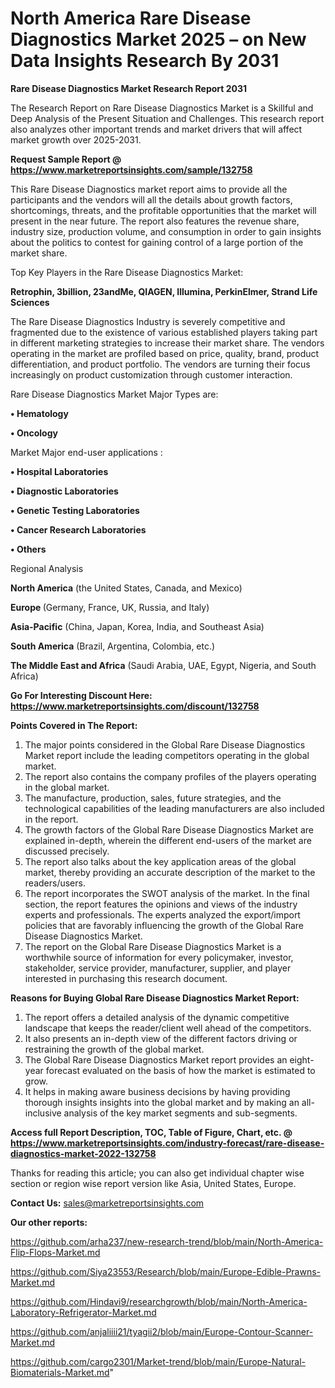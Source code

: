 # North America Rare Disease Diagnostics Market 2025 – on New Data Insights Research By 2031

<strong>Rare Disease Diagnostics Market Research Report 2031</strong>

The Research Report on Rare Disease Diagnostics Market is a Skillful and Deep Analysis of the Present Situation and Challenges. This research report also analyzes other important trends and market drivers that will affect market growth over 2025-2031.

<strong>Request Sample Report @ <a href=https://www.marketreportsinsights.com/sample/132758>https://www.marketreportsinsights.com/sample/132758</a></strong>

This Rare Disease Diagnostics market report aims to provide all the participants and the vendors will all the details about growth factors, shortcomings, threats, and the profitable opportunities that the market will present in the near future. The report also features the revenue share, industry size, production volume, and consumption in order to gain insights about the politics to contest for gaining control of a large portion of the market share.

Top Key Players in the Rare Disease Diagnostics Market:

<strong>Retrophin, 3billion, 23andMe, QIAGEN, Illumina, PerkinElmer, Strand Life Sciences</strong>

The Rare Disease Diagnostics Industry is severely competitive and fragmented due to the existence of various established players taking part in different marketing strategies to increase their market share. The vendors operating in the market are profiled based on price, quality, brand, product differentiation, and product portfolio. The vendors are turning their focus increasingly on product customization through customer interaction.

Rare Disease Diagnostics Market Major Types are:

<strong>• Hematology

• Oncology</strong>

Market Major end-user applications :

<strong>• Hospital Laboratories

• Diagnostic Laboratories

• Genetic Testing Laboratories

• Cancer Research Laboratories

• Others</strong>

Regional Analysis

</u><strong><b>North America</b></strong> (the United States, Canada, and Mexico)

<strong><b>Europe </b></strong>(Germany, France, UK, Russia, and Italy)

<strong><b>Asia-Pacific</b></strong> (China, Japan, Korea, India, and Southeast Asia)

<strong><b>South America</b></strong> (Brazil, Argentina, Colombia, etc.)

<strong><b>The Middle East and Africa</b></strong> (Saudi Arabia, UAE, Egypt, Nigeria, and South Africa)

<strong>Go For Interesting Discount Here: <a href=https://www.marketreportsinsights.com/discount/132758>https://www.marketreportsinsights.com/discount/132758</a></strong>

<strong>Points Covered in The Report:</strong>
<ol>
  <li>The major points considered in the Global Rare Disease Diagnostics Market report include the leading competitors operating in the global market.</li>
  <li>The report also contains the company profiles of the players operating in the global market.</li>
  <li>The manufacture, production, sales, future strategies, and the technological capabilities of the leading manufacturers are also included in the report.</li>
  <li>The growth factors of the Global Rare Disease Diagnostics Market are explained in-depth, wherein the different end-users of the market are discussed precisely.</li>
  <li>The report also talks about the key application areas of the global market, thereby providing an accurate description of the market to the readers/users.</li>
  <li>The report incorporates the SWOT analysis of the market. In the final section, the report features the opinions and views of the industry experts and professionals. The experts analyzed the export/import policies that are favorably influencing the growth of the Global Rare Disease Diagnostics Market.</li>
  <li>The report on the Global Rare Disease Diagnostics Market is a worthwhile source of information for every policymaker, investor, stakeholder, service provider, manufacturer, supplier, and player interested in purchasing this research document.</li>
</ol>
<strong>Reasons for Buying Global Rare Disease Diagnostics Market Report:</strong>

<ol>
  <li>The report offers a detailed analysis of the dynamic competitive landscape that keeps the reader/client well ahead of the competitors.</li>
  <li>It also presents an in-depth view of the different factors driving or restraining the growth of the global market.</li>
  <li>The Global Rare Disease Diagnostics Market report provides an eight-year forecast evaluated on the basis of how the market is estimated to grow.</li>
  <li>It helps in making aware business decisions by having providing thorough insights insights into the global market and by making an all-inclusive analysis of the key market segments and sub-segments.</li>
</ol>
<strong>Access full Report Description, TOC, Table of Figure, Chart, etc. @ <a href=https://www.marketreportsinsights.com/industry-forecast/rare-disease-diagnostics-market-2022-132758>https://www.marketreportsinsights.com/industry-forecast/rare-disease-diagnostics-market-2022-132758</a></strong>


Thanks for reading this article; you can also get individual chapter wise section or region wise report version like Asia, United States, Europe.

<strong>Contact Us:</strong>
sales@marketreportsinsights.com

<strong>Our other reports:</strong>

<a href=https://github.com/arha237/new-research-trend/blob/main/North-America-Flip-Flops-Market.md>https://github.com/arha237/new-research-trend/blob/main/North-America-Flip-Flops-Market.md</a>

<a href=https://github.com/Siya23553/Research/blob/main/Europe-Edible-Prawns-Market.md>https://github.com/Siya23553/Research/blob/main/Europe-Edible-Prawns-Market.md</a>

<a href=https://github.com/Hindavi9/researchgrowth/blob/main/North-America-Laboratory-Refrigerator-Market.md>https://github.com/Hindavi9/researchgrowth/blob/main/North-America-Laboratory-Refrigerator-Market.md</a>

<a href=https://github.com/anjaliiii21/tyagii2/blob/main/Europe-Contour-Scanner-Market.md>https://github.com/anjaliiii21/tyagii2/blob/main/Europe-Contour-Scanner-Market.md</a>

<a href=https://github.com/cargo2301/Market-trend/blob/main/Europe-Natural-Biomaterials-Market.md>https://github.com/cargo2301/Market-trend/blob/main/Europe-Natural-Biomaterials-Market.md</a>"
